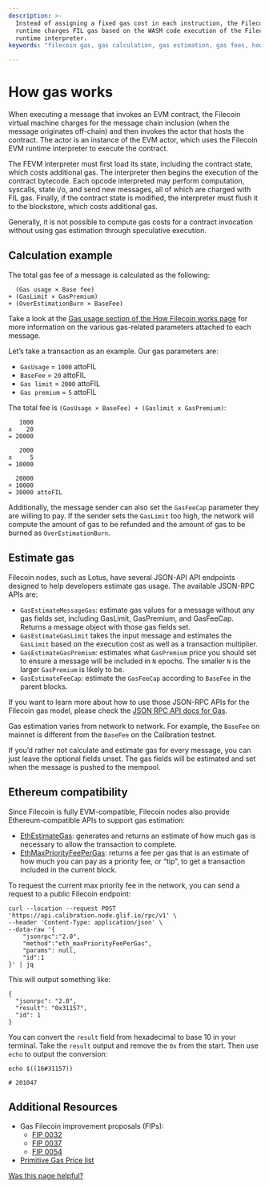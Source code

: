 ```yaml
---
description: >-
  Instead of assigning a fixed gas cost in each instruction, the Filecoin EVM
  runtime charges FIL gas based on the WASM code execution of the Filecoin EVM
  runtime interpreter.
keywords: "filecoin gas, gas calculation, gas estimation, gas fees, how gas works, EVM gas"

---
```


# How gas works

When executing a message that invokes an EVM contract, the Filecoin virtual machine charges for the message chain inclusion (when the message originates off-chain) and then invokes the actor that hosts the contract. The actor is an instance of the EVM actor, which uses the Filecoin EVM runtime interpreter to execute the contract.

The FEVM interpreter must first load its state, including the contract state, which costs additional gas. The interpreter then begins the execution of the contract bytecode. Each opcode interpreted may perform computation, syscalls, state i/o, and send new messages, all of which are charged with FIL gas. Finally, if the contract state is modified, the interpreter must flush it to the blockstore, which costs additional gas.

Generally, it is not possible to compute gas costs for a contract invocation without using gas estimation through speculative execution.

## Calculation example

The total gas fee of a message is calculated as the following:

```plaintext
  (Gas usage × Base fee)
+ (GasLimit × GasPremium)
+ (OverEstimationBurn × BaseFee)
```

Take a look at the [Gas usage section of the How Filecoin works page](how-gas-works.md) for more information on the various gas-related parameters attached to each message.

Let’s take a transaction as an example. Our gas parameters are:

* `GasUsage` = `1000` attoFIL
* `BaseFee` = `20` attoFIL
* `Gas limit` = `2000` attoFIL
* `Gas premium` = `5` attoFIL

The total fee is `(GasUsage × BaseFee) + (Gaslimit x GasPremium)`:

```plaintext
   1000
x    20
= 20000

   2000
x     5
= 10000

  20000
+ 10000
= 30000 attoFIL
```

Additionally, the message sender can also set the `GasFeeCap` parameter they are willing to pay. If the sender sets the `GasLimit` too high, the network will compute the amount of gas to be refunded and the amount of gas to be burned as `OverEstimationBurn`.

## Estimate gas

Filecoin nodes, such as Lotus, have several JSON-API API endpoints designed to help developers estimate gas usage. The available JSON-RPC APIs are:

* `GasEstimateMessageGas`: estimate gas values for a message without any gas fields set, including GasLimit, GasPremium, and GasFeeCap. Returns a message object with those gas fields set.
* `GasEstimateGasLimit` takes the input message and estimates the `GasLimit` based on the execution cost as well as a transaction multiplier.
* `GasEstimateGasPremium`: estimates what `GasPremium` price you should set to ensure a message will be included in `N` epochs. The smaller `N` is the larger `GasPremium` is likely to be.
* `GasEstimateFeeCap`: estimate the `GasFeeCap` according to `BaseFee` in the parent blocks.

If you want to learn more about how to use those JSON-RPC APIs for the Filecoin gas model, please check the [JSON RPC API docs for Gas](../../reference/json-rpc/).

Gas estimation varies from network to network. For example, the `BaseFee` on mainnet is different from the `BaseFee` on the Calibration testnet.

If you’d rather not calculate and estimate gas for every message, you can just leave the optional fields unset. The gas fields will be estimated and set when the message is pushed to the mempool.

## Ethereum compatibility

Since Filecoin is fully EVM-compatible, Filecoin nodes also provide Ethereum-compatible APIs to support gas estimation:

* [EthEstimateGas](../../reference/json-rpc/eth.md#ethestimategas): generates and returns an estimate of how much gas is necessary to allow the transaction to complete.
* [EthMaxPriorityFeePerGas](../../reference/json-rpc/eth.md#ethmaxpriorityfeepergas): returns a fee per gas that is an estimate of how much you can pay as a priority fee, or “tip”, to get a transaction included in the current block.

To request the current max priority fee in the network, you can send a request to a public Filecoin endpoint:

```shell
curl --location --request POST 'https://api.calibration.node.glif.io/rpc/v1' \
--header 'Content-Type: application/json' \
--data-raw '{
    "jsonrpc":"2.0",
    "method":"eth_maxPriorityFeePerGas",
    "params": null,
    "id":1
}' | jq
```

This will output something like:

```plaintext
{
  "jsonrpc": "2.0",
  "result": "0x31157",
  "id": 1
}
```

You can convert the `result` field from hexadecimal to base 10 in your terminal. Take the `result` output and remove the `0x` from the start. Then use `echo` to output the conversion:

```shell
echo $((16#31157))

# 201047
```

## Additional Resources

* Gas Filecoin improvement proposals (FIPs):
  * [FIP 0032](https://github.com/filecoin-project/FIPs/blob/master/FIPS/fip-0032.md)
  * [FIP 0037](https://github.com/filecoin-project/FIPs/blob/master/FIPS/fip-0037.md)
  * [FIP 0054](https://github.com/filecoin-project/FIPs/blob/master/FIPS/fip-0054.md)
* [Primitive Gas Price list](https://github.com/filecoin-project/ref-fvm/blob/master/fvm/src/gas/price\_list.rs)



[Was this page helpful?](https://airtable.com/apppq4inOe4gmSSlk/pagoZHC2i1iqgphgl/form?prefill\_Page+URL=https://docs.filecoin.io/smart-contracts/filecoin-evm-runtime/how-gas-works)
